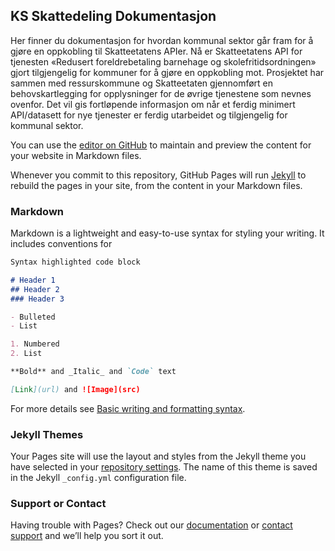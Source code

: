 ## KS Skattedeling Dokumentasjon

Her finner du dokumentasjon for hvordan kommunal sektor går fram for å gjøre en oppkobling til Skatteetatens APIer. Nå er Skatteetatens API for tjenesten «Redusert foreldrebetaling barnehage og skolefritidsordningen» gjort tilgjengelig for kommuner for å gjøre en oppkobling mot. Prosjektet har sammen med ressurskommune og Skatteetaten gjennomført en behovskartlegging for opplysninger for de øvrige tjenestene som nevnes ovenfor. Det vil gis fortløpende informasjon om når et ferdig minimert API/datasett for nye tjenester er ferdig utarbeidet og tilgjengelig for kommunal sektor. 


You can use the [editor on GitHub](https://github.com/ks-skattedeling/ks-skattedeling.github.io/edit/main/docs/index.md) to maintain and preview the content for your website in Markdown files.

Whenever you commit to this repository, GitHub Pages will run [Jekyll](https://jekyllrb.com/) to rebuild the pages in your site, from the content in your Markdown files.

### Markdown

Markdown is a lightweight and easy-to-use syntax for styling your writing. It includes conventions for

```markdown
Syntax highlighted code block

# Header 1
## Header 2
### Header 3

- Bulleted
- List

1. Numbered
2. List

**Bold** and _Italic_ and `Code` text

[Link](url) and ![Image](src)
```

For more details see [Basic writing and formatting syntax](https://docs.github.com/en/github/writing-on-github/getting-started-with-writing-and-formatting-on-github/basic-writing-and-formatting-syntax).

### Jekyll Themes

Your Pages site will use the layout and styles from the Jekyll theme you have selected in your [repository settings](https://github.com/ks-skattedeling/ks-skattedeling.github.io/settings/pages). The name of this theme is saved in the Jekyll `_config.yml` configuration file.

### Support or Contact

Having trouble with Pages? Check out our [documentation](https://docs.github.com/categories/github-pages-basics/) or [contact support](https://support.github.com/contact) and we’ll help you sort it out.
